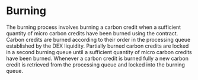# Burning

The burning process involves burning a carbon credit when a sufficient quantity of micro carbon credits have been burned using the contract. Carbon credits are burned according to their order in the processing queue established by the DEX liquidity. Partially burned carbon credits are locked in a second burning queue until a sufficient quantity of micro carbon credits have been burned. Whenever a carbon credit is burned fully a new carbon credit is retrieved from the processing queue and locked into the burning queue.
